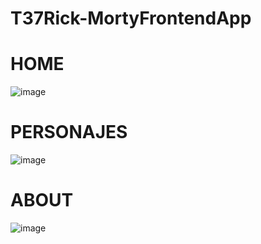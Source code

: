 # T37Rick-MortyFrontendApp


# HOME
![image](https://user-images.githubusercontent.com/99056015/172336817-8e360109-d0b0-453a-804b-f9fc66efc95c.png)



# PERSONAJES
![image](https://user-images.githubusercontent.com/99056015/172336948-d82f5762-0a28-4659-9854-62885f6b5aec.png)


# ABOUT
![image](https://user-images.githubusercontent.com/99056015/172337010-02facea1-febd-41dd-899c-0269f1729e49.png)
